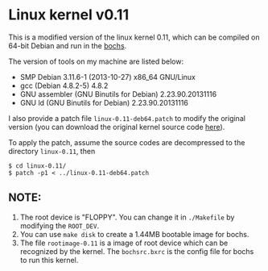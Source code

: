 # Linux kernel v0.11

This is a modified version of the linux kernel 0.11, which can be compiled on 64-bit Debian and run in the [bochs][1].

The version of tools on my machine are listed below:

* SMP Debian 3.11.6-1 (2013-10-27) x86_64 GNU/Linux
* gcc (Debian 4.8.2-5) 4.8.2
* GNU assembler (GNU Binutils for Debian) 2.23.90.20131116
* GNU ld (GNU Binutils for Debian) 2.23.90.20131116

I also provide a patch file `linux-0.11-deb64.patch` to modify the original version
(you can download the original kernel source code [here][2]).

To apply the patch, assume the source codes are decompressed to the directory `linux-0.11`, then
```
$ cd linux-0.11/
$ patch -p1 < ../linux-0.11-deb64.patch
``` 

## NOTE:

1. The root device is "FLOPPY". You can change it in `./Makefile` by modifying the `ROOT_DEV`.
2. You can use `make disk` to create a 1.44MB bootable image for bochs.
3. The file `rootimage-0.11` is a image of root device which can be recognized by the kernel. The `bochsrc.bxrc` is the config file for bochs to
run this kernel.

[1]: http://bochs.sourceforge.net
[2]: http://www.oldlinux.org/Linux.old/Linux-0.11/sources/system/
